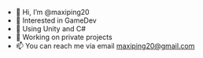 - 👋 Hi, I’m @maxiping20
- 👀 Interested in GameDev
- 🌱 Using Unity and C#
- 💎 Working on private projects
- 📫 You can reach me via email maxiping20@gmail.com

<!---
maxiping20/maxiping20 is a ✨ special ✨ repository because its `README.md` (this file) appears on your GitHub profile.
You can click the Preview link to take a look at your changes.
--->
